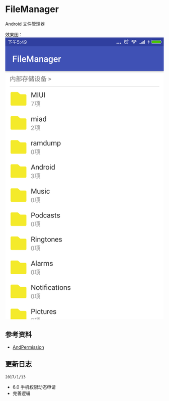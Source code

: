 # FileManager
Android 文件管理器



效果图：
![](/png/1f.png)



## 参考资料
- [AndPermission](https://github.com/yanzhenjie/AndPermission)


## 更新日志

`2017/1/13`

- 6.0 手机权限动态申请
- 完善逻辑


